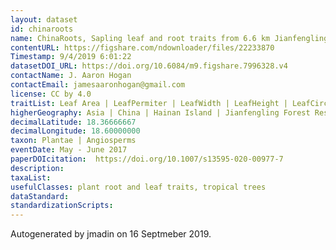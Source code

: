 ```yaml
---
layout: dataset
id: chinaroots
name: ChinaRoots, Sapling leaf and root traits from 6.6 km Jianfengling transect
contentURL: https://figshare.com/ndownloader/files/22233870
Timestamp: 9/4/2019 6:01:22
datasetDOI_URL: https://doi.org/10.6084/m9.figshare.7996328.v4 
contactName: J. Aaron Hogan
contactEmail: jamesaaronhogan@gmail.com
license: CC by 4.0
traitList: Leaf Area | LeafPermiter | LeafWidth | LeafHeight | LeafCircularity | LeafAspectRatio | LeafRoundness | LeafMass | SLA | LeafThickness | RootMass | RootLength | SpecificRootLength | RootProjArea | RootArea | SpecifcRootArea | RootAvgDiam | RootLenPerVol | RootVolume | RootTD | NRootTips  | SRTipAbund   NForks  | NCrossings
higherGeography: Asia | China | Hainan Island | Jianfengling Forest Reserve 
decimalLatitude: 18.36666667
decimalLongitude: 18.60000000
taxon: Plantae | Angiosperms
eventDate: May - June 2017
paperDOIcitation:  https://doi.org/10.1007/s13595-020-00977-7
description: 
taxaList: 
usefulClasses: plant root and leaf traits, tropical trees
dataStandard: 
standardizationScripts: 
---
```


Autogenerated by jmadin on 16 Septmeber 2019.
